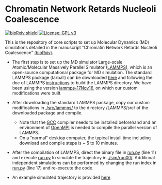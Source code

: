 # Chromatin Network Retards Nucleoli Coalescence
 [![bioRxiv shield](https://img.shields.io/badge/bioRxiv-2021.03.02-green.svg?style=flat)](https://www.biorxiv.org/content/10.1101/2021.03.02.433564v1) [![License: GPL v3](https://img.shields.io/badge/License-GPL%20v3-blue.svg)](https://www.gnu.org/licenses/gpl-3.0)

This is the repository of core scripts to set up Molecular Dynamics (MD) simulations detailed in the manuscript "Chromatin Network Retards Nucleoli Coalescence" [(bioRxiv)](https://www.biorxiv.org/content/10.1101/2021.03.02.433564v1).

* The first step is to set up the MD simulator Large-scale Atomic/Molecular Massively Parallel Simulator ([LAMMPS](https://lammps.sandia.gov/)), which is an open-source computational package for MD simulation. The standard LAMMPS package (tarball) can be downloaded [here](https://lammps.sandia.gov/tars/) and following the doc of LAMMPS [instructions](https://lammps.sandia.gov/doc/Install_tarball.html) to build the LAMMPS directory. We have been using the version [lammps-17Nov16](https://lammps.sandia.gov/tars/lammps-17Nov16.tar.gz), on which our custom modifications were built.

* After downloading the standard LAMMPS package, copy our custom modifications in [./src/lammps/](./src/lammps/) to the directory /LAMMPS/src/ of the downloaded package and compile.
  * Note that the [GCC](https://gcc.gnu.org/) compiler needs to be installed beforehand and an environment of [OpenMPI](https://www.open-mpi.org/) is needed to compile the parallel version of LAMMPS. 
  * On a "normal" desktop computer, the typical install time including download and compile steps is ~ 5 to 10 minutes.
* After the compilation of LAMMPS, direct the binary file in [run.py](run.py) (line 11) and execute [run.py](./run.py) to simulate the trajectory in [./sim/run00/](./sim/run00/). Additional independent simulations can be performed by changing the run index in  [run.py](run.py) (line 17) and re-execute the code. 
* An example simulated trajectory is provided [here](https://drive.google.com/file/d/1VGSmczlQUNC2zCUxzTgqdPl8vqJzOPDH/view?usp=sharing).


